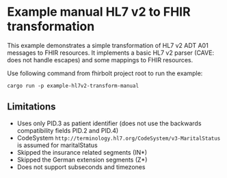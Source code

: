 # Example manual HL7 v2 to FHIR transformation

This example demonstrates a simple transformation of HL7 v2 ADT A01 messages to FHIR resources.
It implements a basic HL7 v2 parser (CAVE: does not handle escapes) and some mappings to FHIR resources.

Use following command from fhirbolt project root to run the example:
```
cargo run -p example-hl7v2-transform-manual
```

## Limitations
* Uses only PID.3 as patient identifier (does not use the backwards compatibility fields PID.2 and PID.4)
* CodeSystem `http://terminology.hl7.org/CodeSystem/v3-MaritalStatus` is assumed for maritalStatus
* Skipped the insurance related segments (IN*)
* Skipped the German extension segments (Z*)
* Does not support subseconds and timezones